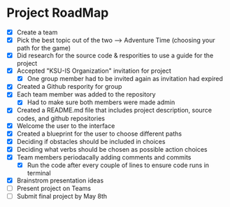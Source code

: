# Project RoadMap
- [x] Create a team 
- [x] Pick the best topic out of the two --> Adventure Time (choosing your path for the game)
- [x] Did research for the source code & resporities to use a guide for the project
- [x] Accepted "KSU-IS Organization" invitation for project 
    - [x] One group member had to be invited again as invitation had expired
- [x] Created a Github respority for group
- [x] Each team member was added to the repository 
    - [x] Had to make sure both members were made admin
- [x] Created a README.md file that includes project description, source codes, and github repositories
- [x] Welcome the user to the interface
- [x] Created a blueprint for the user to choose different paths
- [x] Deciding if obstacles should be included in choices
- [x] Deciding what verbs should be chosen as possible action choices
- [x] Team members periodacally adding comments and commits
    - [x] Run the code after every couple of lines to ensure code runs in terminal
- [x] Brainstrom presentation ideas 
- [ ] Present project on Teams 
- [ ] Submit final project by May 8th 
